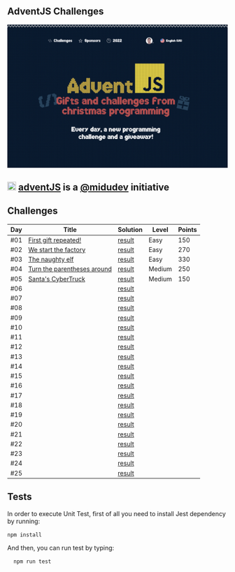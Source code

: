 ## AdventJS Challenges

![adventJs](./assets/images/poster.png)

## <img src="https://adventjs.dev/android-icon-192x192.png" width="20" height="20" /> <strong> [adventJS](https://adventjs.dev/es) is a [@midudev](https://midu.dev/) initiative </strong>

## Challenges

| Day | Title                                                         | Solution                   | Level   | Points |
| --- | ------------------------------------------------------------- | -------------------------- | ------- | ------ |
| #01 | [First gift repeated!](./day01/README.md)                     | [result](./day01/index.js) | Easy    | 150    |
| #02 | [We start the factory](./day02/README.md)                     | [result](./day02/index.js) | Easy    | 270    |
| #03 | [The naughty elf](./day03/README.md)                          | [result](./day03/index.js) | Easy    | 330    |
| #04 | [Turn the parentheses around](./day04/README.md)              | [result](./day04/index.js) | Medium  | 250    |
| #05 | [Santa's CyberTruck](./day05/README.md)                       | [result](./day05/index.js) | Medium  | 150    |
| #06 | [](./day06/README.md)| [result](./day06/index.js) |         |        |
| #07 | [](./day07/README.md)| [result](./day07/index.js) |         |        |
| #08 | [](./day08/README.md)| [result](./day08/index.js) |         |        |
| #09 | [](./day09/README.md)| [result](./day09/index.js) |         |        |
| #10 | [](./day10/README.md)| [result](./day10/index.js) |         |        |
| #11 | [](./day11/README.md)| [result](./day11/index.js) |         |        |
| #12 | [](./day12/README.md)| [result](./day12/index.js) |         |        |
| #13 | [](./day13/README.md)| [result](./day13/index.js) |         |        |
| #14 | [](./day14/README.md)| [result](./day14/index.js) |         |        |
| #15 | [](./day15/README.md)| [result](./day15/day15.js) |         |        |
| #16 | [](./day16/README.md)| [result](./day16/index.js) |         |        |
| #17 | [](./day17/README.md)| [result](./day17/index.js) |         |        |
| #18 | [](./day18/README.md)| [result](./day18/index.js) |         |        |
| #19 | [](./day19/README.md)| [result](./day19/index.js) |         |        |
| #20 | [](./day20/README.md)| [result](./day20/day20.js) |         |        |
| #21 | [](./day21/README.md)| [result](./day21/index.js) |         |        |
| #22 | [](./day22/README.md)| [result](./day22/index.js) |         |        |
| #23 | [](./day23/README.md)| [result](./day23/day23.js) |         |        |
| #24 | [](./day24/README.md)| [result](./day24/index.js) |         |        |
| #25 | [](./day25/README.md)| [result](./day25/index.js) |         |        |

## Tests

In order to execute Unit Test, first of all you need to install Jest dependency by running:

```
npm install
```

And then, you can run test by typing:

```
  npm run test
```
